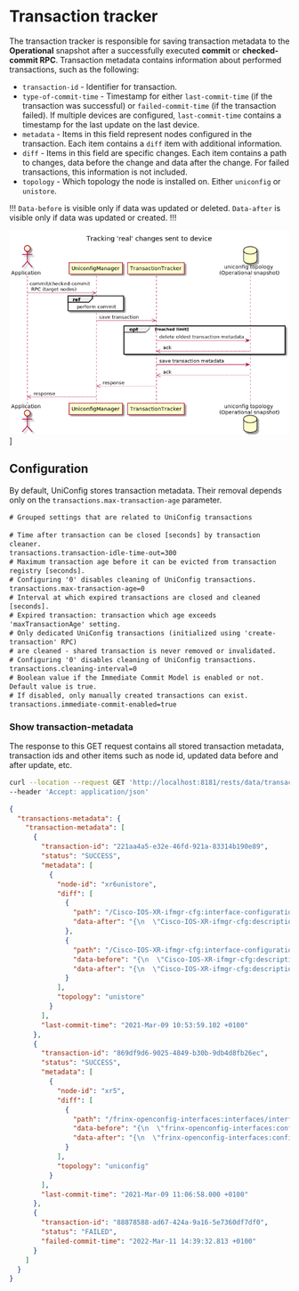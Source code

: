 # Transaction tracker

The transaction tracker is responsible for saving transaction metadata to the
**Operational** snapshot after a successfully executed **commit** or
**checked-commit RPC**. Transaction metadata contains information about
performed transactions, such as the following:

- `transaction-id` - Identifier for transaction.
- `type-of-commit-time` - Timestamp for either `last-commit-time` (if the
    transaction was successful) or `failed-commit-time` (if the transaction
    failed). If multiple devices are configured, `last-commit-time` contains a
    timestamp for the last update on the last device.
- `metadata` - Items in this field represent nodes configured in the
    transaction. Each item contains a `diff` item with additional information.
- `diff` - Items in this field are specific changes. Each item contains a path
    to changes, data before the change and data after the change. For failed
    transactions, this information is not included.
- `topology` - Which topology the node is installed on. Either `uniconfig` or
  `unistore`.

!!!
`Data-before` is visible only if data was updated or deleted. `Data-after` is
visible only if data was updated or created.
!!!

![transaction-tracker](transaction-tracker.png)]

## Configuration

By default, UniConfig stores transaction metadata. 
Their removal depends only on the `transactions.max-transaction-age` parameter.

```properties
# Grouped settings that are related to UniConfig transactions

# Time after transaction can be closed [seconds] by transaction cleaner.
transactions.transaction-idle-time-out=300
# Maximum transaction age before it can be evicted from transaction registry [seconds].
# Configuring '0' disables cleaning of UniConfig transactions.
transactions.max-transaction-age=0
# Interval at which expired transactions are closed and cleaned [seconds].
# Expired transaction: transaction which age exceeds 'maxTransactionAge' setting.
# Only dedicated UniConfig transactions (initialized using 'create-transaction' RPC)
# are cleaned - shared transaction is never removed or invalidated.
# Configuring '0' disables cleaning of UniConfig transactions.
transactions.cleaning-interval=0
# Boolean value if the Immediate Commit Model is enabled or not. Default value is true.
# If disabled, only manually created transactions can exist.
transactions.immediate-commit-enabled=true
```

### Show transaction-metadata

The response to this GET request contains all stored transaction metadata,
transaction ids and other items such as node id, updated data before and after
update, etc.

```bash RPC Request
curl --location --request GET 'http://localhost:8181/rests/data/transaction-log:transactions-metadata' \
--header 'Accept: application/json'
```

```json RPC Response, Status: 200
{
  "transactions-metadata": {
    "transaction-metadata": [
      {
        "transaction-id": "221aa4a5-e32e-46fd-921a-83314b190e89",
        "status": "SUCCESS",
        "metadata": [
          {
            "node-id": "xr6unistore",
            "diff": [
              {
                "path": "/Cisco-IOS-XR-ifmgr-cfg:interface-configurations/interface-configuration=act,Bundle-Ether1/description",
                "data-after": "{\n  \"Cisco-IOS-XR-ifmgr-cfg:description\": \"bundle-ether1-description-create\"\n}"
              },
              {
                "path": "/Cisco-IOS-XR-ifmgr-cfg:interface-configurations/interface-configuration=act,Bundle-Ether2/description",
                "data-before": "{\n  \"Cisco-IOS-XR-ifmgr-cfg:description\": \"bundle-ether2-description-before\"\n}",
                "data-after": "{\n  \"Cisco-IOS-XR-ifmgr-cfg:description\": \"bundle-ether2-description-after\"\n}"
              }
            ],
            "topology": "unistore"
          }
        ],
        "last-commit-time": "2021-Mar-09 10:53:59.102 +0100"
      },
      {
        "transaction-id": "869df9d6-9025-4849-b30b-9db4d8fb26ec",
        "status": "SUCCESS",
        "metadata": [
          {
            "node-id": "xr5",
            "diff": [
              {
                "path": "/frinx-openconfig-interfaces:interfaces/interface=Loopback123/config",
                "data-before": "{\n  \"frinx-openconfig-interfaces:config\": {\n    \"type\": \"iana-if-type:softwareLoopback\",\n    \"enabled\": true,\n    \"name\": \"Loopback123\"\n  }\n}",
                "data-after": "{\n  \"frinx-openconfig-interfaces:config\": {\n    \"type\": \"iana-if-type:softwareLoopback\",\n    \"enabled\": true,\n    \"description\": \"test-description\",\n    \"name\": \"Loopback123\"\n  }\n}"
              }
            ],
            "topology": "uniconfig"
          }
        ],
        "last-commit-time": "2021-Mar-09 11:06:58.000 +0100"
      },
      {
        "transaction-id": "88878588-ad67-424a-9a16-5e7360df7df0",
        "status": "FAILED",
        "failed-commit-time": "2022-Mar-11 14:39:32.813 +0100"
      }
    ]
  }
}
```

